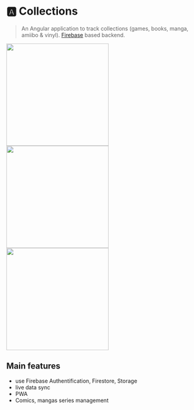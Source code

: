 # 🅰️ Collections

> An Angular application to track collections (games, books, manga, amiibo & vinyl). [Firebase](https://firebase.google.com/) based backend.

<img width="268" src="https://github.com/kekel87/ng-mono/assets/22544289/b6908b85-65c5-4e66-a1c6-6409f9bdb81b">
<img width="268" src="https://github.com/kekel87/ng-mono/assets/22544289/f78e4366-2032-4534-a379-819c5a2ec3d2">
<img width="268" src="https://github.com/kekel87/ng-mono/assets/22544289/3241a2d5-dbf9-428f-9f95-6da03b67dfbe">

## Main features

- use Firebase Authentification, Firestore, Storage
- live data sync
- PWA
- Comics, mangas series management

